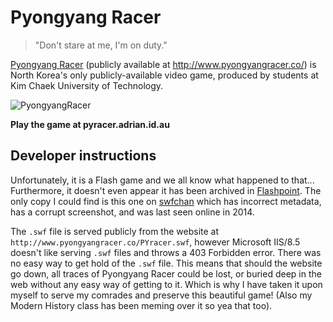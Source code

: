 # Pyongyang Racer
> "Don't stare at me, I'm on duty."

[Pyongyang Racer](https://en.wikipedia.org/wiki/Pyongyang_Racer) (publicly available at http://www.pyongyangracer.co/) is North Korea's only publicly-available video game, produced by students at Kim Chaek University of Technology. 

![PyongyangRacer](https://user-images.githubusercontent.com/36395320/117536406-2c24c400-b03e-11eb-8c3b-842d21eba56f.jpg)

**Play the game at pyracer.adrian.id.au**

## Developer instructions

Unfortunately, it is a Flash game and we all know what happened to that... Furthermore, it doesn't even appear it has been archived in [Flashpoint](https://bluemaxima.org/flashpoint/). The only copy I could find is this one on [swfchan](http://swfchan.com/29/143906/?Pyongyang+Racer+-+Koryo+Tours.swf) which has incorrect metadata, has a corrupt screenshot, and was last seen online in 2014.

The `.swf` file is served publicly from the website at `http://www.pyongyangracer.co/PYracer.swf`, however Microsoft IIS/8.5 doesn't like serving `.swf` files and throws a 403 Forbidden error. There was no easy way to get hold of the `.swf` file. This means that should the website go down, all traces of Pyongyang Racer could be lost, or buried deep in the web without any easy way of getting to it. Which is why I have taken it upon myself to serve my comrades and preserve this beautiful game! (Also my Modern History class has been meming over it so yea that too).

